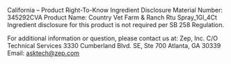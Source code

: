  
 
 
California – Product Right-To-Know Ingredient Disclosure 
Material Number: 345292CVA 
Product Name: Country Vet Farm & Ranch Rtu Spray_1Gl_4Ct 
Ingredient disclosure for this product is not required per SB 258 Regulation. 
 
For additional information or question, please contact us at: 
Zep, Inc. 
C/O Technical Services 
3330 Cumberland Blvd. SE, Ste 700 
Atlanta, GA 30339 
Email: asktech@zep.com 
 
 
 
 
